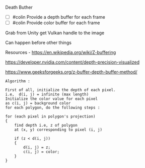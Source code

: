 Death Buther
- [ ] #colin Provide a depth buffer for each frame
- [ ] #colin Provide color buffer for each frame

Grab from Unity 
get Vulkan handle to the image

Can happen before other things

Resources - 
https://en.wikipedia.org/wiki/Z-buffering

https://developer.nvidia.com/content/depth-precision-visualized

https://www.geeksforgeeks.org/z-buffer-depth-buffer-method/
```
Algorithm :

First of all, initialize the depth of each pixel.
i.e,  d(i, j) = infinite (max length)
Initialize the color value for each pixel 
as c(i, j) = background color
for each polygon, do the following steps :

for (each pixel in polygon's projection)
{
    find depth i.e, z of polygon
    at (x, y) corresponding to pixel (i, j)
    
    if (z < d(i, j))
    {
        d(i, j) = z;
        c(i, j) = color;
    }
}
```

	